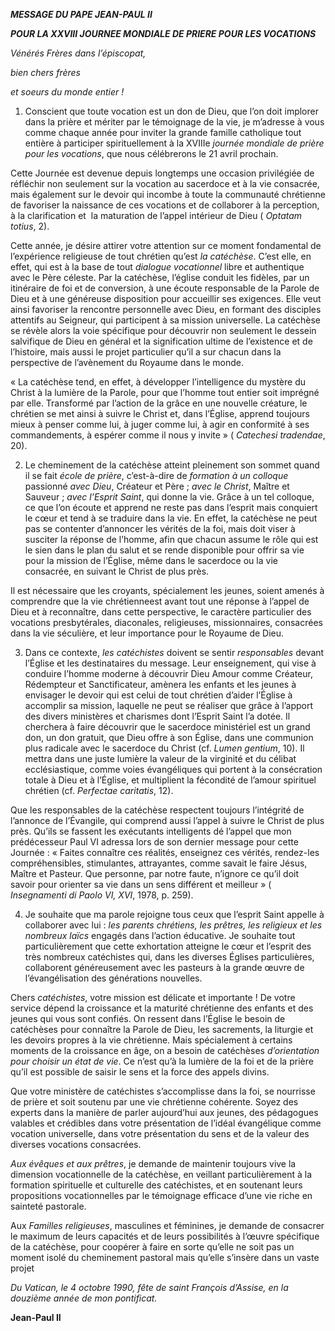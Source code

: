 ***MESSAGE DU PAPE JEAN-PAUL II***

***POUR LA XXVIII JOURNEE MONDIALE DE PRIERE POUR LES VOCATIONS***

*Vénérés Frères dans l’épiscopat,*

*bien chers frères*

*et soeurs du monde entier !*

1. Conscient que toute vocation est un don de Dieu, que l’on doit implorer dans la prière et mériter par le témoignage de la vie, je m’adresse à vous comme chaque année pour inviter la grande famille catholique tout entière à participer spirituellement à la XVIIIe *journée mondiale de prière pour les vocations*, que nous célébrerons le 21 avril prochain.

Cette Journée est devenue depuis longtemps une occasion privilégiée de réfléchir non seulement sur la vocation au sacerdoce et à la vie consacrée, mais également sur le devoir qui incombe à toute la communauté chrétienne de favoriser la naissance de ces vocations et de collaborer à la perception, à la clarification et  la maturation de l’appel intérieur de Dieu ( *Optatam totius*, 2).

Cette année, je désire attirer votre attention sur ce moment fondamental de l’expérience religieuse de tout chrétien qu’est *la catéchèse*. C’est elle, en effet, qui est à la base de tout *dialogue vocationnel* libre et authentique avec le Père céleste. Par la catéchèse, l’église conduit les fidèles, par un itinéraire de foi et de conversion, à une écoute responsable de la Parole de Dieu et à une généreuse disposition pour accueillir ses exigences. Elle veut ainsi favoriser la rencontre personnelle avec Dieu, en formant des disciples attentifs au Seigneur, qui participent à sa mission universelle. La catéchèse se révèle alors la voie spécifique pour découvrir non seulement le dessein salvifique de Dieu en général et la signification ultime de l’existence et de l’histoire, mais aussi le projet particulier qu’il a sur chacun dans la perspective de l’avènement du Royaume dans le monde.

« La catéchèse tend, en effet, à développer l’intelligence du mystère du Christ à la lumière de la Parole, pour que l’homme tout entier soit imprégné par elle. Transformé par l’action de la grâce en une nouvelle créature, le chrétien se met ainsi à suivre le Christ et, dans l’Église, apprend toujours mieux à penser comme lui, à juger comme lui, à agir en conformité à ses commandements, à espérer comme il nous y invite » ( *Catechesi tradendae*, 20).

2. Le cheminement de la catéchèse atteint pleinement son sommet quand il se fait *école de prière*, c’est-à-dire de *formation à un colloque* passionné *avec Dieu*, Créateur et Père ; *avec le Christ*, Maître et Sauveur ; *avec l’Esprit Saint*, qui donne la vie. Grâce à un tel colloque, ce que l’on écoute et apprend ne reste pas dans l’esprit mais conquiert le cœur et tend à se traduire dans la vie. En effet, la catéchèse ne peut pas se contenter d’annoncer les vérités de la foi, mais doit viser à susciter la réponse de l’homme, afin que chacun assume le rôle qui est le sien dans le plan du salut et se rende disponible pour offrir sa vie pour la mission de l’Église, même dans le sacerdoce ou la vie consacrée, en suivant le Christ de plus près.

Il est nécessaire que les croyants, spécialement les jeunes, soient amenés à comprendre que la vie chrétienneest avant tout une réponse à l’appel de Dieu et à reconnaître, dans cette perspective, le caractère particulier des vocations presbytérales, diaconales, religieuses, missionnaires, consacrées dans la vie séculière, et leur importance pour le Royaume de Dieu.

3. Dans ce contexte, *les catéchistes* doivent se sentir *responsables* devant l’Église et les destinataires du message. Leur enseignement, qui vise à conduire l’homme moderne à découvrir Dieu Amour comme Créateur, Rédempteur et Sanctificateur, amènera les enfants et les jeunes à envisager le devoir qui est celui de tout chrétien d’aider l’Église à accomplir sa mission, laquelle ne peut se réaliser que grâce à l’apport des divers ministères et charismes dont l’Esprit Saint l’a dotée. Il cherchera à faire découvrir que le sacerdoce ministériel est un grand don, un don gratuit, que Dieu offre à son Église, dans une communion plus radicale avec le sacerdoce du Christ (cf. *Lumen gentium*, 10). Il mettra dans une juste lumière la valeur de la virginité et du célibat ecclésiastique, comme voies évangéliques qui portent à la consécration totale à Dieu et à l’Église, et multiplient la fécondité de l’amour spirituel chrétien (cf. *Perfectae caritatis*, 12).

Que les responsables de la catéchèse respectent toujours l’intégrité de l’annonce de l’Évangile, qui comprend aussi l’appel à suivre le Christ de plus près. Qu’ils se fassent les exécutants intelligents dé l’appel que mon prédécesseur Paul VI adressa lors de son dernier message pour cette Journée : « Faites connaître ces réalités, enseignez ces vérités, rendez-les compréhensibles, stimulantes, attrayantes, comme savait le faire Jésus, Maître et Pasteur. Que personne, par notre faute, n’ignore ce qu’il doit savoir pour orienter sa vie dans un sens différent et meilleur » ( *Insegnamenti di Paolo VI, XVI*, 1978, p. 259).

4. Je souhaite que ma parole rejoigne tous ceux que l’esprit Saint appelle à collaborer avec lui : *les parents chrétiens, les prêtres, les religieux et les nombreux laïcs* engagés dans l’action éducative. Je souhaite tout particulièrement que cette exhortation atteigne le cœur et l’esprit des très nombreux catéchistes qui, dans les diverses Églises particulières, collaborent généreusement avec les pasteurs à la grande œuvre de l’évangélisation des générations nouvelles.

Chers *catéchistes*, votre mission est délicate et importante ! De votre service dépend la croissance et la maturité chrétienne des enfants et des jeunes qui vous sont confiés. On ressent dans l’Église le besoin de catéchèses pour connaître la Parole de Dieu, les sacrements, la liturgie et les devoirs propres à la vie chrétienne. Mais spécialement à certains moments de la croissance en âge, on a besoin de catéchèses *d’orientation pour choisir un état de vie*. Ce n’est qu’à la lumière de la foi et de la prière qu’il est possible de saisir le sens et la force des appels divins.

Que votre ministère de catéchistes s’accomplisse dans la foi, se nourrisse de prière et soit soutenu par une vie chrétienne cohérente. Soyez des experts dans la manière de parler aujourd’hui aux jeunes, des pédagogues valables et crédibles dans votre présentation de l’idéal évangélique comme vocation universelle, dans votre présentation du sens et de la valeur des diverses vocations consacrées.

*Aux évêques et aux prêtres*, je demande de maintenir toujours vive la dimension vocationnelle de la catéchèse, en veillant particulièrement à la formation spirituelle et culturelle des catéchistes, et en soutenant leurs propositions vocationnelles par le témoignage efficace d’une vie riche en sainteté pastorale.

Aux *Familles religieuses*, masculines et féminines, je demande de consacrer le maximum de leurs capacités et de leurs possibilités à l’œuvre spécifique de la catéchèse, pour coopérer à faire en sorte qu’elle ne soit pas un moment isolé du cheminement pastoral mais qu’elle s’insère dans un vaste projet

*Du Vatican, le 4 octobre 1990, fête de saint François d’Assise, en la douzième année de mon pontificat.*

**Jean-Paul II**